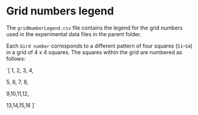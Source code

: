 # Grid numbers legend

The `gridNumberLegend.csv` file contains the legend for the grid numbers used in the experimental data files in the parent folder.

Each `Gird number` corresponds to a different pattern of four squares (`S1`-`S4`) in a grid of 4 x 4 squares.  The squares within the grid are numbered as follows:

`[ 1, 2, 3, 4,

  5, 6, 7, 8,
  
  9,10,11,12,
  
 13,14,15,16 ]`

